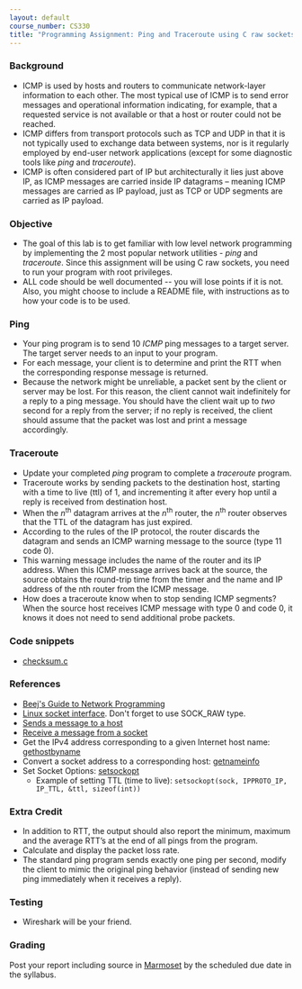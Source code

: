 ```yaml
---
layout: default
course_number: CS330
title: "Programming Assignment: Ping and Traceroute using C raw sockets"
---
```


### Background
  - ICMP is used by hosts and routers to communicate network-layer information to each other. The most typical use of ICMP is to send error messages and operational information indicating, for example, that a requested service is not available or that a host or router could not be reached.
  - ICMP differs from transport protocols such as TCP and UDP in that it is not typically used to exchange data between systems, nor is it regularly employed by end-user network applications (except for some diagnostic tools like _ping_ and _traceroute_).
  - ICMP is often considered part of IP but architecturally it lies just above IP, as ICMP messages are carried inside IP datagrams – meaning ICMP messages are carried as IP payload, just as TCP or UDP segments are carried as IP payload.

### Objective
  - The goal of this lab is to get familiar with low level network programming by implementing the 2 most popular network utilities - _ping_ and _traceroute_. Since this assignment will be using C raw sockets, you need to run your program with root privileges.
  - ALL code should be well documented -- you will lose points if it is not. Also, you might choose to include a README file, with instructions as to how your code is to be used.

### Ping
  - Your ping program is to send 10 _ICMP_ ping messages to a target server. The target server needs to an input to your program.
  - For each message, your client is to determine and print the RTT when the corresponding response message is returned.
  - Because the network might be unreliable, a packet sent by the client or server may be lost. For this reason, the client cannot wait indefinitely for a reply to a ping message. You should have the client wait up to _two_ second for a reply from the server; if no reply is received, the client should assume that the packet was lost and print a message accordingly.

### Traceroute
  - Update your completed _ping_ program to complete a _traceroute_ program.
  - Traceroute works by sending packets to the destination host, starting with a time to live (ttl) of 1, and incrementing it after every hop until a reply is received from destination host.
  - When the _n_<sup>th</sup> datagram arrives at the _n_<sup>th</sup> router, the _n_<sup>th</sup> router observes that the TTL of the datagram has just expired.
  - According to the rules of the IP protocol, the router discards the datagram and sends an ICMP warning message to the source (type 11 code 0).
  - This warning message includes the name of the router and its IP address. When this ICMP message arrives back at the source, the source obtains the round-trip time from the timer and the name and IP address of the nth router from the ICMP message.
  - How does a traceroute know when to stop sending ICMP segments? When the source host receives ICMP message with type 0 and code 0, it knows it does not need to send additional probe packets.

### Code snippets
  - [checksum.c](files/checksum.c)

### References
  - [Beej's Guide to Network Programming](https://beej.us/guide/bgnet/html/)
  - [Linux socket interface](https://linux.die.net/man/2/socket). Don't forget to use SOCK_RAW type.
  - [Sends a message to a host](https://linux.die.net/man/3/sendto)
  - [Receive a message from a socket](https://linux.die.net/man/3/recvfrom)
  - Get the IPv4 address corresponding to a given Internet host name: [gethostbyname](https://www.man7.org/linux/man-pages/man3/gethostbyname.3.html)
  - Convert a socket address to a corresponding host: [getnameinfo](https://www.man7.org/linux/man-pages/man3/getnameinfo.3.html)
  - Set Socket Options: [setsockopt](https://linux.die.net/man/3/sendto)
    - Example of setting TTL (time to live): ```setsockopt(sock, IPPROTO_IP, IP_TTL, &ttl, sizeof(int))```

### Extra Credit
  - In addition to RTT, the output should also report the minimum, maximum and the average RTT’s at the end of all pings from the program.
  - Calculate and display the packet loss rate.
  - The standard ping program sends exactly one ping per second, modify the client to mimic the original ping behavior (instead of sending new ping immediately when it receives a reply).

### Testing
  - Wireshark will be your friend.

### Grading
Post your report including source in [Marmoset](https://cs.ycp.edu/marmoset) by the scheduled due date in the syllabus.
